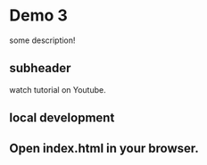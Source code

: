 # Demo 3

some description!

## subheader

watch tutorial on Youtube.

## local development

## Open index.html in your browser.
